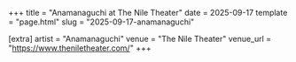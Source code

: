 +++
title = "Anamanaguchi at The Nile Theater"
date = 2025-09-17
template = "page.html"
slug = "2025-09-17-anamanaguchi"

[extra]
artist = "Anamanaguchi"
venue = "The Nile Theater"
venue_url = "https://www.theniletheater.com/"
+++
